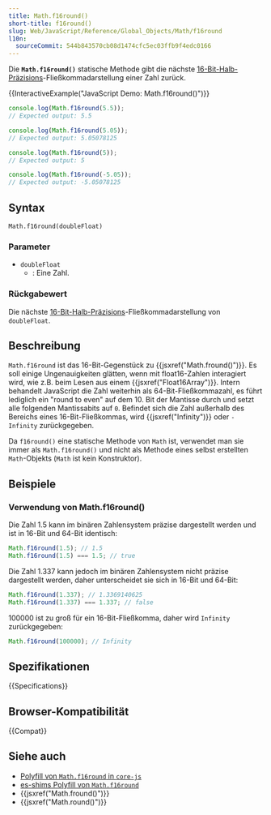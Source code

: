 ```yaml
---
title: Math.f16round()
short-title: f16round()
slug: Web/JavaScript/Reference/Global_Objects/Math/f16round
l10n:
  sourceCommit: 544b843570cb08d1474cfc5ec03ffb9f4edc0166
---
```


Die **`Math.f16round()`** statische Methode gibt die nächste [16-Bit-Halb-Präzisions](https://en.wikipedia.org/wiki/Half-precision_floating-point_format)-Fließkommadarstellung einer Zahl zurück.

{{InteractiveExample("JavaScript Demo: Math.f16round()")}}

```js interactive-example
console.log(Math.f16round(5.5));
// Expected output: 5.5

console.log(Math.f16round(5.05));
// Expected output: 5.05078125

console.log(Math.f16round(5));
// Expected output: 5

console.log(Math.f16round(-5.05));
// Expected output: -5.05078125
```

## Syntax

```js-nolint
Math.f16round(doubleFloat)
```

### Parameter

- `doubleFloat`
  - : Eine Zahl.

### Rückgabewert

Die nächste [16-Bit-Halb-Präzisions](https://en.wikipedia.org/wiki/Half-precision_floating-point_format)-Fließkommadarstellung von `doubleFloat`.

## Beschreibung

`Math.f16round` ist das 16-Bit-Gegenstück zu {{jsxref("Math.fround()")}}. Es soll einige Ungenauigkeiten glätten, wenn mit float16-Zahlen interagiert wird, wie z.B. beim Lesen aus einem {{jsxref("Float16Array")}}. Intern behandelt JavaScript die Zahl weiterhin als 64-Bit-Fließkommazahl, es führt lediglich ein "round to even" auf dem 10. Bit der Mantisse durch und setzt alle folgenden Mantissabits auf `0`. Befindet sich die Zahl außerhalb des Bereichs eines 16-Bit-Fließkommas, wird {{jsxref("Infinity")}} oder `-Infinity` zurückgegeben.

Da `f16round()` eine statische Methode von `Math` ist, verwendet man sie immer als `Math.f16round()` und nicht als Methode eines selbst erstellten `Math`-Objekts (`Math` ist kein Konstruktor).

## Beispiele

### Verwendung von Math.f16round()

Die Zahl 1.5 kann im binären Zahlensystem präzise dargestellt werden und ist in 16-Bit und 64-Bit identisch:

```js
Math.f16round(1.5); // 1.5
Math.f16round(1.5) === 1.5; // true
```

Die Zahl 1.337 kann jedoch im binären Zahlensystem nicht präzise dargestellt werden, daher unterscheidet sie sich in 16-Bit und 64-Bit:

```js
Math.f16round(1.337); // 1.3369140625
Math.f16round(1.337) === 1.337; // false
```

100000 ist zu groß für ein 16-Bit-Fließkomma, daher wird `Infinity` zurückgegeben:

```js
Math.f16round(100000); // Infinity
```

## Spezifikationen

{{Specifications}}

## Browser-Kompatibilität

{{Compat}}

## Siehe auch

- [Polyfill von `Math.f16round` in `core-js`](https://github.com/zloirock/core-js#float16-methods)
- [es-shims Polyfill von `Math.f16round`](https://www.npmjs.com/package/math.f16round)
- {{jsxref("Math.fround()")}}
- {{jsxref("Math.round()")}}
